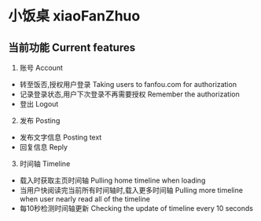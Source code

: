 # 小饭桌 xiaoFanZhuo

## 当前功能 Current features
1. 账号 Account
* 转至饭否,授权用户登录 Taking users to fanfou.com for authorization
* 记录登录状态,用户下次登录不再需要授权 Remember the authorization
* 登出 Logout

2. 发布 Posting
* 发布文字信息 Posting text
* 回复信息 Reply

3. 时间轴 Timeline
* 载入时获取主页时间轴 Pulling home timeline when loading
* 当用户快阅读完当前所有时间轴时,载入更多时间轴 Pulling more timeline when user nearly read all of the timeline
* 每10秒检测时间轴更新 Checking the update of timeline every 10 seconds
